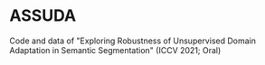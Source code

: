 # ASSUDA
Code and data of "Exploring Robustness of Unsupervised Domain Adaptation in Semantic Segmentation" (ICCV 2021; Oral)
